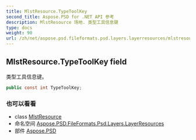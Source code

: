 ```yaml
---
title: MlstResource.TypeToolKey
second_title: Aspose.PSD for .NET API 参考
description: MlstResource 场地. 类型工具信息键
type: docs
weight: 90
url: /zh/net/aspose.psd.fileformats.psd.layers.layerresources/mlstresource/typetoolkey/
---
```

## MlstResource.TypeToolKey field

类型工具信息键。

```csharp
public const int TypeToolKey;
```

### 也可以看看

* class [MlstResource](../)
* 命名空间 [Aspose.PSD.FileFormats.Psd.Layers.LayerResources](../../mlstresource/)
* 部件 [Aspose.PSD](../../../)


